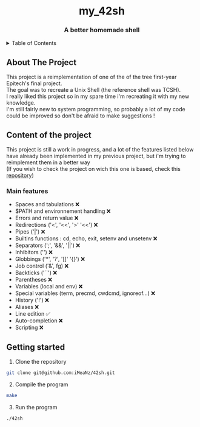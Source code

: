 <!-- PROJECT LOGO -->
<br />
<div align="center">

  <h1 align="center">my_42sh</h1>
  <h3 align="center">A better homemade shell</h3>

</div>

<!-- TABLE OF CONTENTS -->
<details>
    <summary>Table of Contents</summary>
    <ol>
        <li>
            <a href="#about-the-project">About The Project</a>
        </li>
        <li>
            <a href="#content-of-the-project">Content of the project</a>
            <ul>
                <li><a href="#main-feature">Main features</a></li>
            </ul>
        </li>
        <li>
            <a href="#getting-started">Getting Started</a>
        </li>
    </ol>
</details>

<!-- ABOUT THE PROJECT -->
## About The Project

This project is a reimplementation of one of the of the tree first-year Epitech's final project.  
The goal was to recreate a Unix Shell (the reference shell was TCSH).  
I really liked this project so in my spare time i'm recreating it with my new knowledge.  
I'm still fairly new to system programming, so probably a lot of my code could be improved so don't be afraid to make suggestions !  

## Content of the project
This project is still a work in progress, and a lot of the features listed below have already been implemented in my previous project, but i'm trying to reimplement them in a better way  
(If you wish to check the project on wich this one is based, check this [repository](https://github.com/iMeaNz/42sh))
### Main features
- Spaces and tabulations ❌
- $PATH and environnement handling ❌
- Errors and return value ❌
- Redirections ('<', '<<', '>' '<<') ❌
- Pipes ('|') ❌
- Builtins functions : cd, echo, exit, setenv and unsetenv ❌
- Separators (';', '&&', '||') ❌
- Inhibitors ('\') ❌
- Globbings ('*', '?', '[]' '{}') ❌
- Job control ('&', fg) ❌
- Backticks ('``') ❌
- Parentheses ❌
- Variables (local and env) ❌
- Special variables (term, precmd, cwdcmd, ignoreof...) ❌
- History ('!') ❌
- Aliases ❌
- Line edition ✅
- Auto-completion ❌
- Scripting ❌

## Getting started
1. Clone the repository
  ```sh
  git clone git@github.com:iMeaNz/42sh.git
  ```
2. Compile the program
  ```sh
  make
  ```
3. Run the program
  ```sh
  ./42sh
  ```